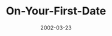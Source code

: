 ---
layout: music 
title: "On-Your-First-Date"
series: "The Clue Phone Is Ringing"
date: 2002-03-23 
description: "Examine those subtle little hints that the clue phone gives us that signal an area in which we need to grow.  "
audio: "http://www.crossroads.net/audio/2002/The%20Clue%20Phone%20Is%20Ringing/TCPIR_05_03-24-02_On_Your_First_Date.mp3"
audio-duration: "39:23"
src: "http://www.crossroads.net/players/media/mediumHz/DefaultVideoImage.jpg"
---